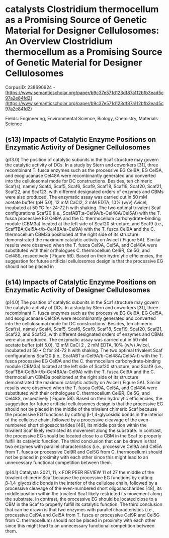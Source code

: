 # catalysts Clostridium thermocellum as a Promising Source of Genetic Material for Designer Cellulosomes: An Overview Clostridium thermocellum as a Promising Source of Genetic Material for Designer Cellulosomes

CorpusID: 238690924 - [https://www.semanticscholar.org/paper/b9c37e571d123df87a112bfb3ead5c97a2e84fd2](https://www.semanticscholar.org/paper/b9c37e571d123df87a112bfb3ead5c97a2e84fd2)

Fields: Engineering, Environmental Science, Biology, Chemistry, Materials Science

## (s13) Impacts of Catalytic Enzyme Positions on Enzymatic Activity of Designer Cellulosomes
(p13.0) The position of catalytic subunits in the Scaf structure may govern the catalytic activity of DCs. In a study by Stern and coworkers [31], three recombinant T. fusca enzymes such as the processive EG Cel9A, EG Cel5A, and exoglucanase Cel48A were recombinantly generated and converted into the cellulosomal mode for DC constructions. Besides, ten chimeric Scaf(s), namely Scaf4, Scaf5, Scaf6, Scaf9, Scaf18, Scaf19, Scaf20, Scaf21, Scaf22, and Scaf23, with different designated orders of enzymes and CBMs were also produced. The enzymatic assay was carried out in 50 mM acetate buffer (pH 5.0), 12 mM CaCl2, 2 mM EDTA, 10% (w/v) Avicel, incubated at 50 °C for 24-72 h with shaking. The two optimal trivalent Scaf configurations Scaf20 (i.e., ScafABT:a-Cel9A/b-Cel48A/Cel5At) with the T. fusca processive EG Cel9A and the C. thermocellum carbohydrate-binding module (CBM3a) located at the left side of Scaf20 structure, and Scaf9 (i.e., ScafTBA:Cel5A-t/b-Cel48A/a-Cel9A) with the T. fusca Cel9A and the C. thermocellum CBM3a positioned at the right side of its structure demonstrated the maximum catalytic activity on Avicel ( Figure 5A). Similar results were observed when the T. fusca Cel9A, Cel5A, and Cel48A were substituted with their orthologues C. thermocellum Cel9R, Cel5G, and Cel48S, respectively ( Figure 5B). Based on their hydrolytic efficiencies, the suggestion for future artificial cellulosomes design is that the processive EG should not be placed in 
## (s14) Impacts of Catalytic Enzyme Positions on Enzymatic Activity of Designer Cellulosomes
(p14.0) The position of catalytic subunits in the Scaf structure may govern the catalytic activity of DCs. In a study by Stern and coworkers [31], three recombinant T. fusca enzymes such as the processive EG Cel9A, EG Cel5A, and exoglucanase Cel48A were recombinantly generated and converted into the cellulosomal mode for DC constructions. Besides, ten chimeric Scaf(s), namely Scaf4, Scaf5, Scaf6, Scaf9, Scaf18, Scaf19, Scaf20, Scaf21, Scaf22, and Scaf23, with different designated orders of enzymes and CBMs were also produced. The enzymatic assay was carried out in 50 mM acetate buffer (pH 5.0), 12 mM CaCl 2 , 2 mM EDTA, 10% (w/v) Avicel, incubated at 50 • C for 24-72 h with shaking. The two optimal trivalent Scaf configurations Scaf20 (i.e., ScafABT:a-Cel9A/b-Cel48A/Cel5A-t) with the T. fusca processive EG Cel9A and the C. thermocellum carbohydrate-binding module (CBM3a) located at the left side of Scaf20 structure, and Scaf9 (i.e., ScafTBA:Cel5A-t/b-Cel48A/a-Cel9A) with the T. fusca Cel9A and the C. thermocellum CBM3a positioned at the right side of its structure demonstrated the maximum catalytic activity on Avicel ( Figure 5A). Similar results were observed when the T. fusca Cel9A, Cel5A, and Cel48A were substituted with their orthologues C. thermocellum Cel9R, Cel5G, and Cel48S, respectively ( Figure 5B). Based on their hydrolytic efficiencies, the suggestion for future artificial cellulosomes design is that the processive EG should not be placed in the middle of the trivalent chimeric Scaf because the processive EG functions by cutting β-1,4-glycosidic bonds in the interior of the cellulose chain, followed by a processive cleavage of the even-numbered short oligosaccharides [48], its middle position within the trivalent Scaf likely restricted its movement along the substrate. In contrast, the processive EG should be located close to a CBM in the Scaf to properly fulfill its catalytic function. The third conclusion that can be drawn is that two enzymes with parallel characteristics (i.e., processive Cel9A and Cel5A from T. fusca or processive Cel9R and Cel5G from C. thermocellum) should not be placed in proximity with each other since this might lead to an unnecessary functional competition between them.

(p14.1) Catalysts 2021, 11, x FOR PEER REVIEW 11 of 27 the middle of the trivalent chimeric Scaf because the processive EG functions by cutting β-1,4-glycosidic bonds in the interior of the cellulose chain, followed by a processive cleavage of the even-numbered short oligosaccharides [48], its middle position within the trivalent Scaf likely restricted its movement along the substrate. In contrast, the processive EG should be located close to a CBM in the Scaf to properly fulfill its catalytic function. The third conclusion that can be drawn is that two enzymes with parallel characteristics (i.e., processive Cel9A and Cel5A from T. fusca or processive Cel9R and Cel5G from C. thermocellum) should not be placed in proximity with each other since this might lead to an unnecessary functional competition between them. 
